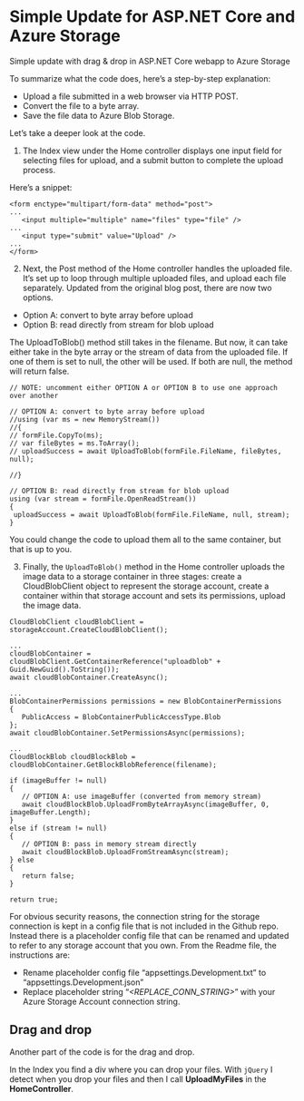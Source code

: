 # Simple Update for ASP.NET Core and Azure Storage
Simple update with drag &amp; drop in ASP.NET Core webapp to Azure Storage

To summarize what the code does, here’s a step-by-step explanation:

* Upload a file submitted in a web browser via HTTP POST.
* Convert the file to a byte array.
* Save the file data to Azure Blob Storage.

Let’s take a deeper look at the code.

1. The Index view under the Home controller displays one input field for selecting files for upload, and a submit button to complete the upload process.

Here’s a snippet:

```
<form enctype="multipart/form-data" method="post">
...
   <input multiple="multiple" name="files" type="file" />
...
   <input type="submit" value="Upload" />
...
</form>
```

2. Next, the Post method of the Home controller handles the uploaded file. It’s set up to loop through multiple uploaded files, and upload each file separately. Updated from the original blog post, there are now two options.

* Option A: convert to byte array before upload
* Option B: read directly from stream for blob upload

The UploadToBlob() method still takes in the filename. But now, it can take either take in the byte array or the stream of data from the uploaded file. If one of them is set to null, the other will be used. If both are null, the method will return false.

```
// NOTE: uncomment either OPTION A or OPTION B to use one approach over another

// OPTION A: convert to byte array before upload
//using (var ms = new MemoryStream())
//{
// formFile.CopyTo(ms);
// var fileBytes = ms.ToArray();
// uploadSuccess = await UploadToBlob(formFile.FileName, fileBytes, null);

//}

// OPTION B: read directly from stream for blob upload 
using (var stream = formFile.OpenReadStream())
{
 uploadSuccess = await UploadToBlob(formFile.FileName, null, stream);
}
```

You could change the code to upload them all to the same container, but that is up to you.

3. Finally, the `UploadToBlob()` method in the Home controller uploads the image data to a storage container in three stages: create a CloudBlobClient object to represent the storage account, create a container within that storage account and sets its permissions, upload the image data.

```
CloudBlobClient cloudBlobClient = storageAccount.CreateCloudBlobClient();

...
cloudBlobContainer = cloudBlobClient.GetContainerReference("uploadblob" + Guid.NewGuid().ToString());
await cloudBlobContainer.CreateAsync();

... 
BlobContainerPermissions permissions = new BlobContainerPermissions
{
   PublicAccess = BlobContainerPublicAccessType.Blob
};
await cloudBlobContainer.SetPermissionsAsync(permissions);

...
CloudBlockBlob cloudBlockBlob = cloudBlobContainer.GetBlockBlobReference(filename);

if (imageBuffer != null)
{
   // OPTION A: use imageBuffer (converted from memory stream)
   await cloudBlockBlob.UploadFromByteArrayAsync(imageBuffer, 0, imageBuffer.Length);
}
else if (stream != null)
{
   // OPTION B: pass in memory stream directly
   await cloudBlockBlob.UploadFromStreamAsync(stream);
} else
{
   return false;
}

return true;
```

For obvious security reasons, the connection string for the storage connection is kept in a config file that is not included in the Github repo. Instead there is a placeholder config file that can be renamed and updated to refer to any storage account that you own.
From the Readme file, the instructions are:

* Rename placeholder config file “appsettings.Development.txt” to “appsettings.Development.json”
* Replace placeholder string “_<REPLACE_CONN_STRING>_” with your Azure Storage Account connection string.

## Drag and drop

Another part of the code is for the drag and drop.

In the Index you find a div where you can drop your files. With `jQuery` I detect when you drop your files and then I call **UploadMyFiles** in the **HomeController**. 

